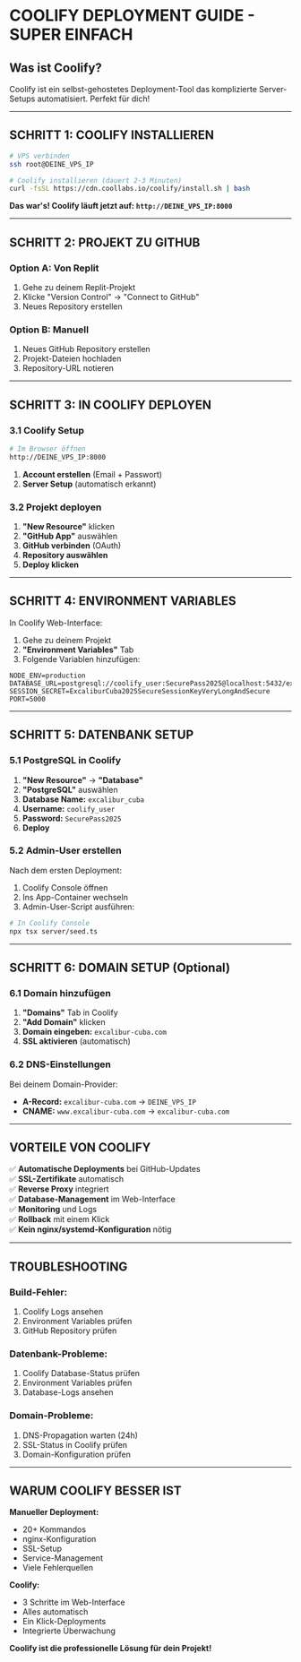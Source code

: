 # COOLIFY DEPLOYMENT GUIDE - SUPER EINFACH

## Was ist Coolify?
Coolify ist ein selbst-gehostetes Deployment-Tool das komplizierte Server-Setups automatisiert. Perfekt für dich!

---

## SCHRITT 1: COOLIFY INSTALLIEREN

```bash
# VPS verbinden
ssh root@DEINE_VPS_IP

# Coolify installieren (dauert 2-3 Minuten)
curl -fsSL https://cdn.coollabs.io/coolify/install.sh | bash
```

**Das war's! Coolify läuft jetzt auf: `http://DEINE_VPS_IP:8000`**

---

## SCHRITT 2: PROJEKT ZU GITHUB

### Option A: Von Replit
1. Gehe zu deinem Replit-Projekt
2. Klicke "Version Control" → "Connect to GitHub"
3. Neues Repository erstellen

### Option B: Manuell
1. Neues GitHub Repository erstellen
2. Projekt-Dateien hochladen
3. Repository-URL notieren

---

## SCHRITT 3: IN COOLIFY DEPLOYEN

### 3.1 Coolify Setup
```bash
# Im Browser öffnen
http://DEINE_VPS_IP:8000
```

1. **Account erstellen** (Email + Passwort)
2. **Server Setup** (automatisch erkannt)

### 3.2 Projekt deployen
1. **"New Resource"** klicken
2. **"GitHub App"** auswählen
3. **GitHub verbinden** (OAuth)
4. **Repository auswählen**
5. **Deploy klicken**

---

## SCHRITT 4: ENVIRONMENT VARIABLES

In Coolify Web-Interface:
1. Gehe zu deinem Projekt
2. **"Environment Variables"** Tab
3. Folgende Variablen hinzufügen:

```
NODE_ENV=production
DATABASE_URL=postgresql://coolify_user:SecurePass2025@localhost:5432/excalibur_cuba
SESSION_SECRET=ExcaliburCuba2025SecureSessionKeyVeryLongAndSecure
PORT=5000
```

---

## SCHRITT 5: DATENBANK SETUP

### 5.1 PostgreSQL in Coolify
1. **"New Resource"** → **"Database"**
2. **"PostgreSQL"** auswählen
3. **Database Name:** `excalibur_cuba`
4. **Username:** `coolify_user`
5. **Password:** `SecurePass2025`
6. **Deploy**

### 5.2 Admin-User erstellen
Nach dem ersten Deployment:
1. Coolify Console öffnen
2. Ins App-Container wechseln
3. Admin-User-Script ausführen:

```bash
# In Coolify Console
npx tsx server/seed.ts
```

---

## SCHRITT 6: DOMAIN SETUP (Optional)

### 6.1 Domain hinzufügen
1. **"Domains"** Tab in Coolify
2. **"Add Domain"** klicken
3. **Domain eingeben:** `excalibur-cuba.com`
4. **SSL aktivieren** (automatisch)

### 6.2 DNS-Einstellungen
Bei deinem Domain-Provider:
- **A-Record:** `excalibur-cuba.com` → `DEINE_VPS_IP`
- **CNAME:** `www.excalibur-cuba.com` → `excalibur-cuba.com`

---

## VORTEILE VON COOLIFY

✅ **Automatische Deployments** bei GitHub-Updates  
✅ **SSL-Zertifikate** automatisch  
✅ **Reverse Proxy** integriert  
✅ **Database-Management** im Web-Interface  
✅ **Monitoring** und Logs  
✅ **Rollback** mit einem Klick  
✅ **Kein nginx/systemd-Konfiguration** nötig

---

## TROUBLESHOOTING

### Build-Fehler:
1. Coolify Logs ansehen
2. Environment Variables prüfen
3. GitHub Repository prüfen

### Datenbank-Probleme:
1. Coolify Database-Status prüfen
2. Environment Variables prüfen
3. Database-Logs ansehen

### Domain-Probleme:
1. DNS-Propagation warten (24h)
2. SSL-Status in Coolify prüfen
3. Domain-Konfiguration prüfen

---

## WARUM COOLIFY BESSER IST

**Manueller Deployment:**
- 20+ Kommandos
- nginx-Konfiguration
- SSL-Setup
- Service-Management
- Viele Fehlerquellen

**Coolify:**
- 3 Schritte im Web-Interface
- Alles automatisch
- Ein Klick-Deployments
- Integrierte Überwachung

**Coolify ist die professionelle Lösung für dein Projekt!**